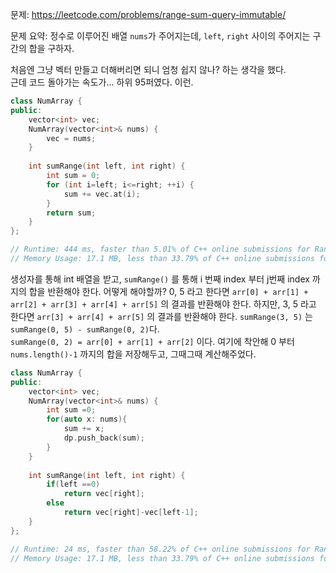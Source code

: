 문제: https://leetcode.com/problems/range-sum-query-immutable/              

문제 요약: 정수로 이루어진 배열 `nums`가 주어지는데, `left`, `right` 사이의 주어지는 구간의 합을 구하자.        

처음엔 그냥 벡터 만들고 더해버리면 되니 엄청 쉽지 않나? 하는 생각을 했다.      
근데 코드 돌아가는 속도가... 하위 95퍼였다. 이런.        
```cpp
class NumArray {
public:
    vector<int> vec;
    NumArray(vector<int>& nums) {
        vec = nums;
    }
    
    int sumRange(int left, int right) {
        int sum = 0;
        for (int i=left; i<=right; ++i) {
            sum += vec.at(i);
        }
        return sum;
    }
};

// Runtime: 444 ms, faster than 5.01% of C++ online submissions for Range Sum Query - Immutable.
// Memory Usage: 17.1 MB, less than 33.79% of C++ online submissions for Range Sum Query - Immutable.
```
           

생성자를 통해 int 배열을 받고, `sumRange()` 를 통해 i 번째 index 부터 j번째 index 까지의 합을 반환해야 한다. 어떻게 해야할까?
0, 5 라고 한다면 `arr[0] + arr[1] + arr[2] + arr[3] + arr[4] + arr[5]` 의 결과를 반환해야 한다.
하지만, 3, 5 라고 한다면 `arr[3] + arr[4] + arr[5]` 의 결과를 반환해야 한다.
`sumRange(3, 5)` 는 `sumRange(0, 5) - sumRange(0, 2)`다.          
`sumRange(0, 2) = arr[0] + arr[1] + arr[2]` 이다.
여기에 착안해 0 부터 `nums.length()-1` 까지의 합을 저장해두고, 그때그때 계산해주었다.       
```cpp
class NumArray {
public:
    vector<int> vec;
    NumArray(vector<int>& nums) {
        int sum =0;
        for(auto x: nums){
            sum += x;
            dp.push_back(sum);
        }
    }
    
    int sumRange(int left, int right) {
        if(left ==0)
            return vec[right];
        else
            return vec[right]-vec[left-1];
    }
};

// Runtime: 24 ms, faster than 58.22% of C++ online submissions for Range Sum Query - Immutable.
// Memory Usage: 17.1 MB, less than 33.79% of C++ online submissions for Range Sum Query - Immutable.
```
